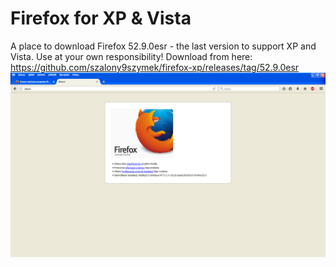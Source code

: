 # Firefox for XP & Vista
A place to download Firefox 52.9.0esr - the last version to support XP and Vista.
Use at your own responsibility!
Download from here: https://github.com/szalony9szymek/firefox-xp/releases/tag/52.9.0esr
![Screenshot](screenshot_pl.PNG)

